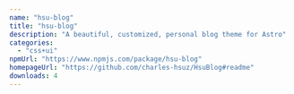 ```yaml
---
name: "hsu-blog"
title: "hsu-blog"
description: "A beautiful, customized, personal blog theme for Astro"
categories:
  - "css+ui"
npmUrl: "https://www.npmjs.com/package/hsu-blog"
homepageUrl: "https://github.com/charles-hsuz/HsuBlog#readme"
downloads: 4
---
```

